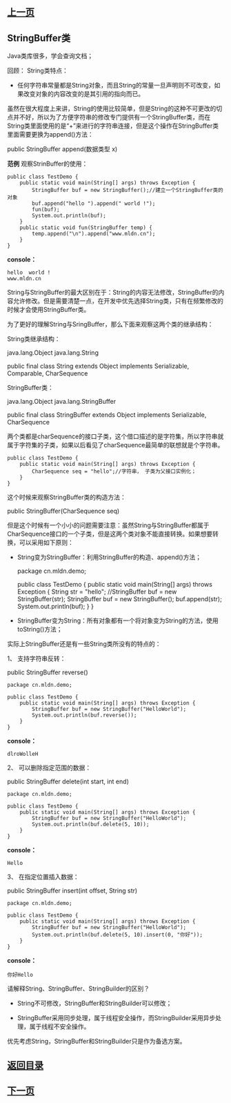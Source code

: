 ## [上一页](course41)
## StringBuffer类

Java类库很多，学会查询文档；

回顾： String类特点：

- 任何字符串常量都是String对象，而且String的常量一旦声明则不可改变，如果改变对象的内容改变的是其引用的指向而已。

虽然在很大程度上来讲，String的使用比较简单，但是String的这种不可更改的切点并不好，所以为了方便字符串的修改专门提供有一个StringBuffer类，而在String类里面使用的是“+”来进行的字符串连接，但是这个操作在StringBuffer类里面需要更换为append()方法：

public StringBuffer append(数据类型 x)

**范例** 观察StrinBuffer的使用：

	public class TestDemo {
		public static void main(String[] args) throws Exception {
			StringBuffer buf = new StringBuffer();//建立一个StringBuffer类的对象
			buf.append("hello ").append(" world !");
			fun(buf);
			System.out.println(buf);
		}
		public static void fun(StringBuffer temp) {
			temp.append("\n").append("www.mldn.cn");
		}
	}

**console：**

	hello  world !
	www.mldn.cn

String与StringBuffer的最大区别在于：String的内容无法修改，StringBuffer的内容允许修改。但是需要清楚一点，在开发中优先选择String类，只有在频繁修改的时候才会使用StringBuffer类。

为了更好的理解String与SringBuffer，那么下面来观察这两个类的继承结构：

String类继承结构：

java.lang.Object
java.lang.String

public final class String extends Object implements Serializable, Comparable<String>, CharSequence

StringBuffer类：

java.lang.Object
java.lang.StringBuffer


public final class StringBuffer extends Object implements Serializable, CharSequence

两个类都是charSequence的接口子类，这个借口描述的是字符集，所以字符串就属于字符集的子类，如果以后看见了charSequence最简单的联想就是个字符串。

	public class TestDemo {
		public static void main(String[] args) throws Exception {
			CharSequence seq = "hello";//字符串， 子类为父接口实例化；
		}
	}

这个时候来观察StringBuffer类的构造方法：

public StringBuffer(CharSequence seq)

但是这个时候有一个小小的问题需要注意：虽然String与StringBuffer都属于CharSequence接口的一个子类，但是这两个类对象不能直接转换。如果想要转换，可以采用如下原则：

- String变为StringBuffer：利用StringBuffer的构造、append()方法；

	package cn.mldn.demo;
	
	public class TestDemo {
		public static void main(String[] args) throws Exception {
			String str = "hello";
			//StringBuffer buf = new StringBuffer(str);
			StringBuffer buf = new StringBuffer();
			buf.append(str);
			System.out.println(buf);
		}
	}

- StringBuffer变为String：所有对象都有一个将对象变为String的方法，使用toString()方法；

实际上StringBuffer还是有一些String类所没有的特点的：

1、 支持字符串反转：

public StringBuffer reverse()

	package cn.mldn.demo;
	
	public class TestDemo {
		public static void main(String[] args) throws Exception {
			StringBuffer buf = new StringBuffer("HelloWorld");
			System.out.println(buf.reverse());
		}
	}
**console：**
	
	dlroWolleH

2、 可以删除指定范围的数据：

public StringBuffer delete(int start,
                           int end)

	package cn.mldn.demo;
	
	public class TestDemo {
		public static void main(String[] args) throws Exception {
			StringBuffer buf = new StringBuffer("HelloWorld");
			System.out.println(buf.delete(5, 10));
		}
	}

**console：**
	
	Hello

3、 在指定位置插入数据：

public StringBuffer insert(int offset,
                           String str)

	package cn.mldn.demo;
	
	public class TestDemo {
		public static void main(String[] args) throws Exception {
			StringBuffer buf = new StringBuffer("HelloWorld");
			System.out.println(buf.delete(5, 10).insert(0, "你好"));
		}
	}

**console：**
	
	你好Hello

请解释String、StringBuffer、StringBuilder的区别？

- String不可修改，StringBuffer和StringBuilder可以修改；

- StringBuffer采用同步处理，属于线程安全操作，而StringBuilder采用异步处理，属于线程不安全操作。

优先考虑String，StringBuffer和StringBuilder只是作为备选方案。


## [返回目录](https://wuchengcheng110120.github.io/aliyunjava3/list)
## [下一页](course43)
